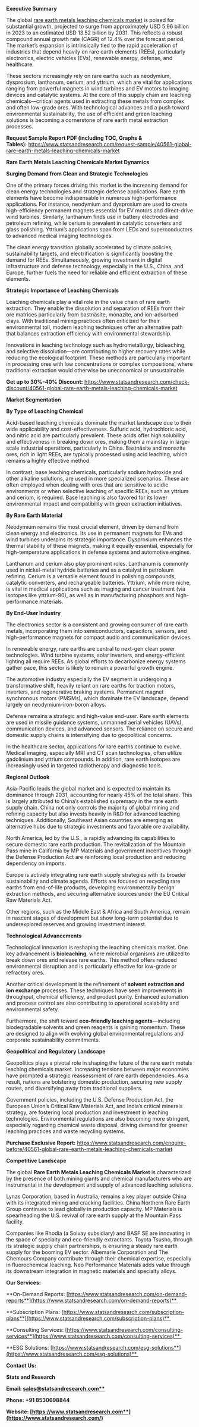 ﻿**Executive Summary**

The global [rare earth metals leaching chemicals market](https://www.statsandresearch.com/report/40561-global-rare-earth-metals-leaching-chemicals-market) is poised for substantial growth, projected to surge from approximately USD 5.96 billion in 2023 to an estimated USD 13.52 billion by 2031. This reflects a robust compound annual growth rate (CAGR) of 12.4% over the forecast period. The market’s expansion is intrinsically tied to the rapid acceleration of industries that depend heavily on rare earth elements (REEs), particularly electronics, electric vehicles (EVs), renewable energy, defense, and healthcare.

These sectors increasingly rely on rare earths such as neodymium, dysprosium, lanthanum, cerium, and yttrium, which are vital for applications ranging from powerful magnets in wind turbines and EV motors to imaging devices and catalytic systems. At the core of this supply chain are leaching chemicals—critical agents used in extracting these metals from complex and often low-grade ores. With technological advances and a push toward environmental sustainability, the use of efficient and green leaching solutions is becoming a cornerstone of rare earth metal extraction processes.

**Request Sample Report PDF (including TOC, Graphs & Tables):** <https://www.statsandresearch.com/request-sample/40561-global-rare-earth-metals-leaching-chemicals-market> 

**Rare Earth Metals Leaching Chemicals Market Dynamics**

**Surging Demand from Clean and Strategic Technologies**

One of the primary forces driving this market is the increasing demand for clean energy technologies and strategic defense applications. Rare earth elements have become indispensable in numerous high-performance applications. For instance, neodymium and dysprosium are used to create high-efficiency permanent magnets essential for EV motors and direct-drive wind turbines. Similarly, lanthanum finds use in battery electrodes and petroleum refining, while cerium is prevalent in catalytic converters and glass polishing. Yttrium’s applications span from LEDs and superconductors to advanced medical imaging technologies.

The clean energy transition globally accelerated by climate policies, sustainability targets, and electrification is significantly boosting the demand for REEs. Simultaneously, growing investment in digital infrastructure and defense technology, especially in the U.S., China, and Europe, further fuels the need for reliable and efficient extraction of these elements.

**Strategic Importance of Leaching Chemicals**

Leaching chemicals play a vital role in the value chain of rare earth extraction. They enable the dissolution and separation of REEs from their ore matrices particularly from bastnäsite, monazite, and ion-adsorbed clays. With traditional mining practices often criticized for their environmental toll, modern leaching techniques offer an alternative path that balances extraction efficiency with environmental stewardship.

Innovations in leaching technology such as hydrometallurgy, bioleaching, and selective dissolution—are contributing to higher recovery rates while reducing the ecological footprint. These methods are particularly important in processing ores with low concentrations or complex compositions, where traditional extraction would otherwise be uneconomical or unsustainable.

**Get up to 30%-40% Discount:** <https://www.statsandresearch.com/check-discount/40561-global-rare-earth-metals-leaching-chemicals-market>  

**Market Segmentation**

**By Type of Leaching Chemical**

Acid-based leaching chemicals dominate the market landscape due to their wide applicability and cost-effectiveness. Sulfuric acid, hydrochloric acid, and nitric acid are particularly prevalent. These acids offer high solubility and effectiveness in breaking down ores, making them a mainstay in large-scale industrial operations, particularly in China. Bastnäsite and monazite ores, rich in light REEs, are typically processed using acid leaching, which remains a highly effective method.

In contrast, base leaching chemicals, particularly sodium hydroxide and other alkaline solutions, are used in more specialized scenarios. These are often employed when dealing with ores that are sensitive to acidic environments or when selective leaching of specific REEs, such as yttrium and cerium, is required. Base leaching is also favored for its lower environmental impact and compatibility with green extraction initiatives.

**By Rare Earth Material**

Neodymium remains the most crucial element, driven by demand from clean energy and electronics. Its use in permanent magnets for EVs and wind turbines underpins its strategic importance. Dysprosium enhances the thermal stability of these magnets, making it equally essential, especially for high-temperature applications in defense systems and automotive engines.

Lanthanum and cerium also play prominent roles. Lanthanum is commonly used in nickel-metal hydride batteries and as a catalyst in petroleum refining. Cerium is a versatile element found in polishing compounds, catalytic converters, and rechargeable batteries. Yttrium, while more niche, is vital in medical applications such as imaging and cancer treatment (via isotopes like yttrium-90), as well as in manufacturing phosphors and high-performance materials.

**By End-User Industry**

The electronics sector is a consistent and growing consumer of rare earth metals, incorporating them into semiconductors, capacitors, sensors, and high-performance magnets for compact audio and communication devices.

In renewable energy, rare earths are central to next-gen clean power technologies. Wind turbine systems, solar inverters, and energy-efficient lighting all require REEs. As global efforts to decarbonize energy systems gather pace, this sector is likely to remain a powerful growth engine.

The automotive industry especially the EV segment is undergoing a transformative shift, heavily reliant on rare earths for traction motors, inverters, and regenerative braking systems. Permanent magnet synchronous motors (PMSMs), which dominate the EV landscape, depend largely on neodymium-iron-boron alloys.

Defense remains a strategic and high-value end-user. Rare earth elements are used in missile guidance systems, unmanned aerial vehicles (UAVs), communication devices, and advanced sensors. The reliance on secure and domestic supply chains is intensifying due to geopolitical concerns.

In the healthcare sector, applications for rare earths continue to evolve. Medical imaging, especially MRI and CT scan technologies, often utilize gadolinium and yttrium compounds. In addition, rare earth isotopes are increasingly used in targeted radiotherapy and diagnostic tools.

**Regional Outlook**

Asia-Pacific leads the global market and is expected to maintain its dominance through 2031, accounting for nearly 45% of the total share. This is largely attributed to China’s established supremacy in the rare earth supply chain. China not only controls the majority of global mining and refining capacity but also invests heavily in R&D for advanced leaching techniques. Additionally, Southeast Asian countries are emerging as alternative hubs due to strategic investments and favorable ore availability.

North America, led by the U.S., is rapidly advancing its capabilities to secure domestic rare earth production. The revitalization of the Mountain Pass mine in California by MP Materials and government incentives through the Defense Production Act are reinforcing local production and reducing dependency on imports.

Europe is actively integrating rare earth supply strategies with its broader sustainability and climate agenda. Efforts are focused on recycling rare earths from end-of-life products, developing environmentally benign extraction methods, and securing alternative sources under the EU Critical Raw Materials Act.

Other regions, such as the Middle East & Africa and South America, remain in nascent stages of development but show long-term potential due to underexplored reserves and growing investment interest.

**Technological Advancements**

Technological innovation is reshaping the leaching chemicals market. One key advancement is **bioleaching**, where microbial organisms are utilized to break down ores and release rare earths. This method offers reduced environmental disruption and is particularly effective for low-grade or refractory ores.

Another critical development is the refinement of **solvent extraction and ion exchange** processes. These techniques have seen improvements in throughput, chemical efficiency, and product purity. Enhanced automation and process control are also contributing to operational scalability and environmental safety.

Furthermore, the shift toward **eco-friendly leaching agents**—including biodegradable solvents and green reagents is gaining momentum. These are designed to align with evolving global environmental regulations and corporate sustainability commitments.

**Geopolitical and Regulatory Landscape**

Geopolitics plays a pivotal role in shaping the future of the rare earth metals leaching chemicals market. Increasing tensions between major economies have prompted a strategic reassessment of rare earth dependencies. As a result, nations are bolstering domestic production, securing new supply routes, and diversifying away from traditional suppliers.

Government policies, including the U.S. Defense Production Act, the European Union’s Critical Raw Materials Act, and India’s critical minerals strategy, are fostering local production and investment in leaching technologies. Environmental regulations are also becoming more stringent, especially regarding chemical waste disposal, driving demand for greener leaching practices and waste recycling systems.

**Purchase Exclusive Report:** <https://www.statsandresearch.com/enquire-before/40561-global-rare-earth-metals-leaching-chemicals-market> 

**Competitive Landscape**

The global **Rare Earth Metals Leaching Chemicals Market** is characterized by the presence of both mining giants and chemical manufacturers who are instrumental in the development and supply of advanced leaching solutions.

Lynas Corporation, based in Australia, remains a key player outside China with its integrated mining and cracking facilities. China Northern Rare Earth Group continues to lead globally in production capacity. MP Materials is spearheading the U.S. revival of rare earth supply at the Mountain Pass facility.

Companies like Rhodia (a Solvay subsidiary) and BASF SE are innovating in the space of specialty and eco-friendly extractants. Toyota Tsusho, through its strategic supply chain partnerships, is ensuring a steady rare earth supply for the booming EV sector. Albemarle Corporation and The Chemours Company contribute through their chemical expertise, especially in fluorochemical leaching. Neo Performance Materials adds value through its downstream integration in magnetic materials and specialty alloys.

**Our Services:** 

**On-Demand Reports: [https://www.statsandresearch.com/on-demand-reports**](https://www.statsandresearch.com/on-demand-reports)** 

**Subscription Plans: [https://www.statsandresearch.com/subscription-plans**](https://www.statsandresearch.com/subscription-plans)** 

**Consulting Services: [https://www.statsandresearch.com/consulting-services**](https://www.statsandresearch.com/consulting-services)** 

**ESG Solutions: [https://www.statsandresearch.com/esg-solutions**](https://www.statsandresearch.com/esg-solutions)** 

**Contact Us:** 

**Stats and Research** 

**Email: [sales@statsandresearch.com**](mailto:sales@statsandresearch.com)** 

**Phone: +91 8530698844** 

**Website: [https://www.statsandresearch.com**](https://www.statsandresearch.com/)**
